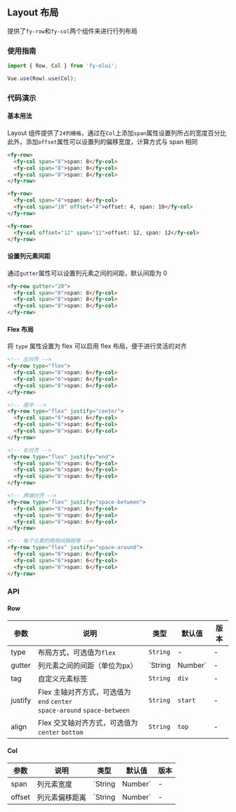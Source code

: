## Layout 布局

提供了`fy-row`和`fy-col`两个组件来进行行列布局

### 使用指南
``` javascript
import { Row, Col } from 'fy-elui';

Vue.use(Row).use(Col);
```

### 代码演示

#### 基本用法

Layout 组件提供了`24列栅格`，通过在`Col`上添加`span`属性设置列所占的宽度百分比    
此外，添加`offset`属性可以设置列的偏移宽度，计算方式与 span 相同

```html
<fy-row>
  <fy-col span="8">span: 8</fy-col>
  <fy-col span="8">span: 8</fy-col>
  <fy-col span="8">span: 8</fy-col>
</fy-row>

<fy-row>
  <fy-col span="4">span: 4</fy-col>
  <fy-col span="10" offset="4">offset: 4, span: 10</fy-col>
</fy-row>

<fy-row>
  <fy-col offset="12" span="12">offset: 12, span: 12</fy-col>
</fy-row>
```

#### 设置列元素间距

通过`gutter`属性可以设置列元素之间的间距，默认间距为 0

```html
<fy-row gutter="20">
  <fy-col span="8">span: 8</fy-col>
  <fy-col span="8">span: 8</fy-col>
  <fy-col span="8">span: 8</fy-col>
</fy-row>
```

#### Flex 布局

将 `type` 属性设置为 flex 可以启用 flex 布局，便于进行灵活的对齐

```html
<!-- 左对齐 -->
<fy-row type="flex">
  <fy-col span="6">span: 6</fy-col>
  <fy-col span="6">span: 6</fy-col>
  <fy-col span="6">span: 6</fy-col>
</fy-row>

<!-- 居中 -->
<fy-row type="flex" justify="center">
  <fy-col span="6">span: 6</fy-col>
  <fy-col span="6">span: 6</fy-col>
  <fy-col span="6">span: 6</fy-col>
</fy-row>

<!-- 右对齐 -->
<fy-row type="flex" justify="end">
  <fy-col span="6">span: 6</fy-col>
  <fy-col span="6">span: 6</fy-col>
  <fy-col span="6">span: 6</fy-col>
</fy-row>

<!-- 两端对齐 -->
<fy-row type="flex" justify="space-between">
  <fy-col span="6">span: 6</fy-col>
  <fy-col span="6">span: 6</fy-col>
  <fy-col span="6">span: 6</fy-col>
</fy-row>

<!-- 每个元素的两侧间隔相等 -->
<fy-row type="flex" justify="space-around">
  <fy-col span="6">span: 6</fy-col>
  <fy-col span="6">span: 6</fy-col>
  <fy-col span="6">span: 6</fy-col>
</fy-row>
```

### API

#### Row

| 参数 | 说明 | 类型 | 默认值 | 版本 |
|------|------|------|------|------|
| type | 布局方式，可选值为`flex` | `String` | - | - |
| gutter | 列元素之间的间距（单位为px） | `String | Number` | - | - |
| tag | 自定义元素标签 | `String` | `div` | - |
| justify | Flex 主轴对齐方式，可选值为 `end` `center` <br> `space-around` `space-between` | `String` | `start` | -  |
| align | Flex 交叉轴对齐方式，可选值为 `center` `bottom` | `String` | `top` | - |

#### Col

| 参数 | 说明 | 类型 | 默认值 | 版本 |
|------|------|------|------|------|
| span | 列元素宽度 | `String | Number` | - | - |
| offset | 列元素偏移距离 | `String | Number` | - | - |
